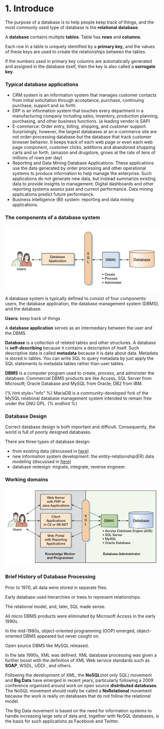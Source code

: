 # 1. Introduce

The purpose of a database is to help people keep track of things, and the most commonly used 
type of database is the **relational database**.

A **database** contains multiple **tables**. Table has **rows** and **columns**.

Each row in a
 table is uniquely identified by a **primary key,** and the values of these keys are used to create the
 relationships between the tables.

If the numbers used in primary key columns are automatically generated and assigned in the database itself, then the key is
 also called a **surrogate key**.

### Typical **database applications**

* CRM system is an information system that manages customer contacts from initial solicitation through acceptance, purchase, continuing purchase, support and so forth.
* ERP is an information system that touches every department in a manufacturing company including sales, inventory, production planning, purchasing, and other business functions. \(a leading vendor is SAP\)
* E-commerce: Order entry, billing, shipping, and customer support. Surprisingly, however, the largest databases at an e-commerce site are not order-processing database but the database that track customer browser behavior. It keeps track of each web page or even each web page component, customer clicks, additions and abandoned shopping carts and so forth. \(amazon and drugstore, grows at the rate of tens of millions of rows per day\)
* Reporting and Data Mining Database Applications: These applications use the data generated by order processing and other operational
   systems to produce information to help manage the enterprise. Such applications do not 
  generate new data, but instead summarize existing data to provide insights to management. Digital dashboards and other reporting systems assess past and current performance. Data mining 
  applications predict future performance.
* Business intelligence \(BI\) system: reporting and data mining applications.

### The components of a database system

![](../.gitbook/assets/screen-shot-2018-06-03-at-11.27.59.png)

A database system is typically defined to consist of four components:
 users, the database application, the database management system \(DBMS\), and the database.

**Users**: keep
track of things

A **database application** serves as an
intermediary between the user and the DBMS.

**Database** is a collection of related tables and other 
structures. A database is **self-describing** because it contains a description of itself. Such
 descriptive data is called **metadata** because it is data about data. Metadata is stored in tables. You can write SQL to query metadata by just apply the SQL statements
 to metadata tables rather than user tables.

**DBMS** is a computer program used to create,
 process, and administer the database. Commercial DBMS products are like Access, SQL Server from Microsoft; Oracle
 Database and MySQL from Oracle; DB2 from IBM.

{% hint style="info" %}
MariaDB is a community-developed fork of the MySQL relational database management system intended to remain free under the GNU GPL.
{% endhint %}

### Database Design

Correct database design is both important and difficult. Consequently, the world is full of poorly designed databases.

There are three types of database design: 

* from existing data \(discussed in [here](untitled.md)\)
* new information system development: the entity-relationship\(ER\) data modeling \(discussed in [here](5.-er-relationship-model.md)\)
* database redesign: migrate, integrate, reverse engineer.

### Working domains

![](../.gitbook/assets/screen-shot-2018-06-03-at-11.55.12.png)

### Brief History of Database Processing

Prior to 1970, all data were stored in separate files.

Early database used hierarchies or trees to represent 
relationships.

The relational model, and, later, SQL made sense.

All micro DBMS 
products were eliminated
by Microsoft Access in
the early 1990s.

In the mid-1980s, object-oriented programming \(OOP\) emerged, object-oriented DBMS appeared but never caught on.

Open source DBMS like MySQL released. 

In the late 1990s, XML was defined. XML database processing was given a further boost with the definition of XML Web service
 standards such as **SOAP**, WSDL, UDDI
, and others.

Following the development of XML, the
 **NoSQL**\(not only SQL\) movement and **Big Data** have emerged in recent years, particularly following a 2009 conference organized around work on open source
 **distributed databases**. The NoSQL movement should really be
called a **NoRelational** movement because the work is really on databases that do not follow the
 relational model.

The Big Data movement
is based on the need for information systems to handle increasing large sets of data and,
 together with NoSQL databases, is the basis for such applications as Facebook
and Twitter.

